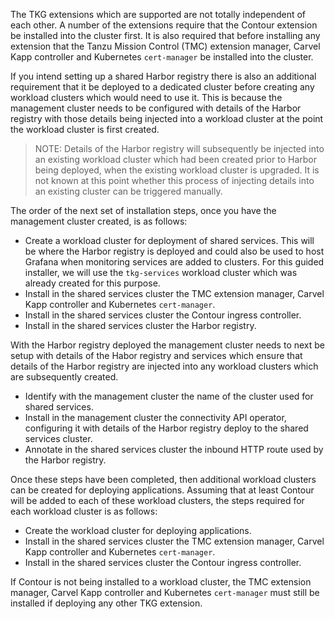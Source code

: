 The TKG extensions which are supported are not totally independent of each other. A number of the extensions require that the Contour extension be installed into the cluster first. It is also required that before installing any extension that the Tanzu Mission Control (TMC) extension manager, Carvel Kapp controller and Kubernetes ``cert-manager`` be installed into the cluster.

If you intend setting up a shared Harbor registry there is also an additional requirement that it be deployed to a dedicated cluster before creating any workload clusters which would need to use it. This is because the management cluster needs to be configured with details of the Harbor registry with those details being injected into a workload cluster at the point the workload cluster is first created.

> NOTE: Details of the Harbor registry will subsequently be injected into an existing workload cluster which had been created prior to Harbor being deployed, when the existing workload cluster is upgraded. It is not known at this point whether this process of injecting details into an existing cluster can be triggered manually.

The order of the next set of installation steps, once you have the management cluster created, is as follows:

* Create a workload cluster for deployment of shared services. This will be where the Harbor registry is deployed and could also be used to host Grafana when monitoring services are added to clusters. For this guided installer, we will use the ``tkg-services`` workload cluster which was already created for this purpose.
* Install in the shared services cluster the TMC extension manager, Carvel Kapp controller and Kubernetes ``cert-manager``.
* Install in the shared services cluster the Contour ingress controller.
* Install in the shared services cluster the Harbor registry.

With the Harbor registry deployed the management cluster needs to next be setup with details of the Habor registry and services which ensure that details of the Harbor registry are injected into any workload clusters which are subsequently created.

* Identify with the management cluster the name of the cluster used for shared services.
* Install in the management cluster the connectivity API operator, configuring it with details of the Harbor registry deploy to the shared services cluster.
* Annotate in the shared services cluster the inbound HTTP route used by the Harbor registry.

Once these steps have been completed, then additional workload clusters can be created for deploying applications. Assuming that at least Contour will be added to each of these workload clusters, the steps required for each workload cluster is as follows:

* Create the workload cluster for deploying applications.
* Install in the shared services cluster the TMC extension manager, Carvel Kapp controller and Kubernetes ``cert-manager``.
* Install in the shared services cluster the Contour ingress controller.

If Contour is not being installed to a workload cluster, the TMC extension manager, Carvel Kapp controller and Kubernetes ``cert-manager`` must still be installed if deploying any other TKG extension.
